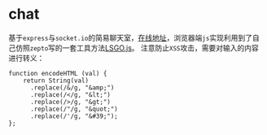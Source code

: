 # chat
基于`express`与`socket.io`的简易聊天室，[在线地址][1]，浏览器端`js`实现利用到了自己仿照`zepto`写的一套工具方法[LSGO.js][2]。
注意防止`XSS`攻击，需要对输入的内容进行转义：
```
function encodeHTML (val) {
    return String(val)
      .replace(/&/g, "&amp;")
      .replace(/</g, "&lt;")
      .replace(/>/g, "&gt;")
      .replace(/"/g, "&quot;")
      .replace(/'/g, "&#39;");
};
```

  [1]: http://101.201.70.218/lsgo-chat/
  [2]: https://github.com/zp1996/LSGO.js


